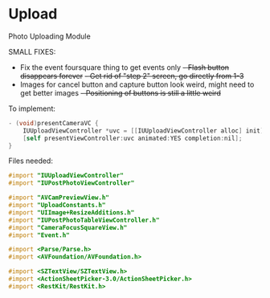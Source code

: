 # Upload
Photo Uploading Module

SMALL FIXES:

- Fix the event foursquare thing to get events only
~~- Flash button disappears forever~~
~~- Get rid of "step 2" screen, go directly from 1-3~~
- Images for cancel button and capture button look weird, might need to get better images
~~- Positioning of buttons is still a little weird~~

To implement:

```Objective-C
- (void)presentCameraVC {
	IUUploadViewController *uvc = [[IUUploadViewController alloc] init];
	[self presentViewController:uvc animated:YES completion:nil];
}
```

Files needed:
```Objective-C
#import "IUUploadViewController"
#import "IUPostPhotoViewController"

#import "AVCamPreviewView.h"
#import "UploadConstants.h"
#import "UIImage+ResizeAdditions.h"
#import "IUPostPhotoTableViewController.h"
#import "CameraFocusSquareView.h"
#import "Event.h"

#import <Parse/Parse.h>
#import <AVFoundation/AVFoundation.h>

#import <SZTextView/SZTextView.h>
#import <ActionSheetPicker-3.0/ActionSheetPicker.h>
#import <RestKit/RestKit.h>
```
